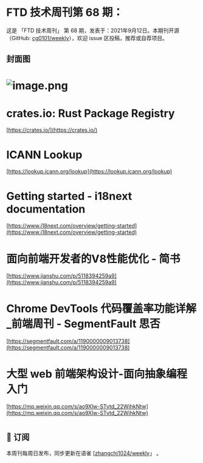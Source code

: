 # FTD 技术周刊第 68 期：
这是 「FTD 技术周刊」 第 68 期，发表于：2021年9月12日。本期刊开源（GitHub: [cg0101/weekly](https://github.com/cg0101/weekly)），欢迎 issue 区投稿，推荐或自荐项目。
## 封面图
# ![image.png](https://cdn.nlark.com/yuque/0/2021/png/132503/1617677549471-33c862f5-8656-449b-9bc9-2b350e805332.png#height=477&id=MnCcl&margin=%5Bobject%20Object%5D&name=image.png&originHeight=720&originWidth=1080&originalType=binary&size=1627108&status=done&style=none&width=715)
# crates.io: Rust Package Registry
[https://crates.io/](https://crates.io/)
# ICANN Lookup
[https://lookup.icann.org/lookup](https://lookup.icann.org/lookup)
# Getting started - i18next documentation
[https://www.i18next.com/overview/getting-started](https://www.i18next.com/overview/getting-started)
# 面向前端开发者的V8性能优化 - 简书
[https://www.jianshu.com/p/5118394259a9](https://www.jianshu.com/p/5118394259a9)
# Chrome DevTools 代码覆盖率功能详解_前端周刊 - SegmentFault 思否
[https://segmentfault.com/a/1190000009013738](https://segmentfault.com/a/1190000009013738)<br />

# 大型 web 前端架构设计-面向抽象编程入门
[https://mp.weixin.qq.com/s/ao9Xlw-STvtd_22WihkNtw](https://mp.weixin.qq.com/s/ao9Xlw-STvtd_22WihkNtw)
# 





## 📅 订阅
本周刊每周日发布，同步更新在语雀 [[zhangchi1024/weekly](https://www.yuque.com/zhangchi1024/weekly)」 。